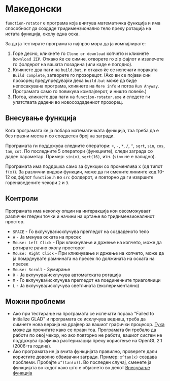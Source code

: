# Македонски
`function-rotator` е програма која вчитува математичка функција и има способност да создаде тридимензионално тело преку ротација на истата функција, околу една оска. 

За да ја тестирате програмата најпрво мора да ја компајлирате:
1) Горе десно, кликнете го `Clone or download` копчето и кликнете `Download ZIP`. Откако ќе се симне, отворете го zip фајлот и извлечете го фолдерот на вашата позадина (или каде е погодно).
2) Кликнете два пати на `build.bat`, и откако ќе се испечати пораката `Build complete`, затворете го прозорецот. (Ако ви се појави син прозорец предупредувајќи дека `build.bat` може да биде непосакувана програма, кликнете на `More info` и потоа `Run Anyway`. Програмата само го повикува компајлерот, и ништо повеќе.)
3) Потоа, кликнете два пати на `function-rotator.exe` и следете ги упатствата дадени во новосоздадениот прозорец.

## Внесување функција
Кога програмата ќе ја побара математичката функција, таа треба да е без празни места и со соодветен број на загради. 

Програмата ги поддржува следните оператори: `+`, `-`, `*`, `/`, `^`, `sqrt`, `sin`, `cos`, `tan`, `cot`. По последните 5 оператори (функциите), следи заграда со даден параметар. Пример: `sin(x)`, `sqrt(16)`, итн. (`sinx` не е валидно).

Програмата има поддршка само за функции со променлива x (од типот `f(x)`). За различни видови функции, може да ги смените линиите код 10-12 од фајлот `function.h` во `src` фолдерот, и повторно да ги извршите горенаведените чекори `2` и `3`.

## Контроли
Програмата има неколку опции на интеракција кои овозможуваат различни гледни точки и начини на цртање во тридимензионалниот простор.
* `SPACE` - Го вклучува/исклучува прегледот на создаденото тело
* `A` - Ја менува оската на пресек
* `Mouse: Left Click` - При кликнување и држење на копчето, може да ротирате рачно околу просторот
* `Mouse: Right Click` - При кликнување и држење на копчето, може да ја помрднувате рамнината на пресек по должината на оската на пресек
* `Mouse: Scroll` - Зумирање
* `R` - Ја вклучува/исклучува автоматската ротација
* `M` - Го вклучува/исклучува прегледот на поединечните триаголници
* `L` - Ја вклучува/исклучува светлината (експериментално)

## Можни проблеми
* Ако при тестирање на програмата се испечати порака "Failed to initialize GLAD" и програмата се исклучува веднаш, треба да симнете нова верзија на драјвер за вашиот графички процесор. 
[Тука](https://www.howtogeek.com/135976/how-to-update-your-graphics-drivers-for-maximum-gaming-performance/) може да прочитате како се прави тоа. 
Програмата би требало да работи по овој чекор, но ако повторно не работи, вашиот систем не поддржува графичка растеризација преку користење на OpenGL 2.1 (2006-та година).
* Ако програмата не ја вчита функцијата правилно, проверете дали користите доволно обвивачки загради. Пример: `x^tan(x)` создава проблеми. Пробајте `x^(tan(x))`. Во последен случај, сменете ја функцијата во кодот како што е објаснето во делот [Внесување функција](#внесување-функција)